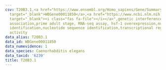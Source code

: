 ```yaml
---
csv: T20B3.1,<a href="https://www.ensembl.org/Homo_sapiens/Gene/Summary?db=core;g=WBGene00011850"
  target="_blank">WBGene00011850</a>,<a href="https://www.ncbi.nlm.nih.gov/pubmed/30894454"
  target="_blank"><i class="fas fa-file"></i></a>",genetic interference,functional
  association,prime adult stage, RNA-seq assay, hsf-1 overexpression,nucleotide sequence
  identification,nucleotide sequence identification,transcriptional regulation,up-regulates
  activity
data_alias: T20B3.1
data_id: WBGene00011850
data_numevidence: 1
data_species: Caenorhabditis elegans
data_taxid: '6239'
title: T20B3.1
---
```


